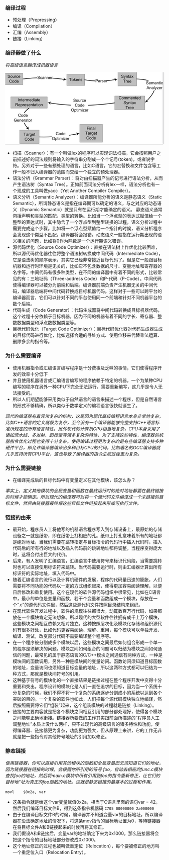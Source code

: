 
### 编译过程

- 预处理（Prepressing）
- 编译（Compilation）
- 汇编（Assembly）
- 链接（Linking）


### 编译器做了什么

*将高级语言翻译成机器语言*

![img.png](../../imgs/dev-p-1.png)


- 扫描（Scanner）：有一个叫做lex的程序可以实现词法扫描，它会按照用户之前描述好的词法规则将输入的字符串分割成一个个记号(token)，或者说字符。另外对于一些有预处理的语言，比如C语言，它的宏替换和文件包含等工作一般不归入编译器的范围而交给一个独立的预处理器。
- 语法分析（Grammar Parser）：将对由扫描器产生的记号进行语法分析，从而产生语法树（Syntax Tree）。正如前面词法分析有lex一样，语法分析也有一个现成的工具叫做yacc（Yet Another Compiler Compiler）。
- 语义分析（Semantic Analyzer）：编译器所能分析的语义是静态语义（Static Semantic），所谓静态语义是指在编译期可以确定的语义，与之对应的动态语义（Dynamic Semantic）就是只有在运行期才能确定的语义。 静态语义通常包括声明和类型的匹配，类型的转换。比如当一个浮点型的表达式赋值给一个整型的表达式时，其中隐含了一个浮点型到整型转换的过程，语义分析过程中需要完成这个步骤。比如将一个浮点型赋值给一个指针的时候，语义分析程序会发现这个类型不匹配，编译器将会报错。动态语义一般指在运行期出现的语义相关的问题，比如将0作为除数是一个运行期语义错误。
- 源代码优化（Source Code Optimizer）：直接在语法树上作优化比较困难，所以源代码优化器往往将整个语法树转换成中间代码（Intermediate Code），它是语法树的顺序表示，其实它已经非常接近目标代码了。但是它一般跟目标机器和运行时环境是无关的，比如它不包含数据的尺寸、变量地址和寄存器的名字等。中间代码有很多种类型，在不同的编译器中有着不同的形式，比较常见的有：三地址码（Three-address Code）和P-代码（P-Code）。中间代码使得编译器可以被分为前端和后端。编译器前端负责产生机器无关的中间代码，编译器后端将中间代码转换成目标机器代码。这样对于一些可以跨平台的编译器而言，它们可以针对不同的平台使用同一个前端和针对不同机器平台的数个后端。
- 代码生成（Code Generator）：代码生成器将中间代码转换成目标机器代码，这个过程十分依赖于目标机器，因为不同的机器有着不同的字长、寄存器、整数数据类型和浮点数数据类型等。
- 目标代码优化（Target Code Optimizer）：目标代码优化器对代码生成器生成的目标代码进行优化，比如选择合适的寻址方式、使用位移来代替乘法运算、删除多余的指令等。


### 为什么需要编译

- 使用机器指令或汇编语言编写程序是十分费事及乏味的事情，它们使得程序开发的效率十分低下
- 并且使用机器语言或汇编语言编写的程序依赖于特定的机器，一个为某种CPU编写的程序在另外一种CPU下完全无法运行，需要重新编写，这几乎是令人无法接受的。
- 所以人们期望能够采用类似于自然语言的语言来描述一个程序，但是自然语言的形式不够精确，所以类似于数学定义的编程语言很快就诞生了。

*现代的编译器有着异常复杂的结构，这是因为现代高级编程语言本身非常地复杂，比如C++语言的定义就极为复杂，至今没有一个编译器能够完整支持C++语言标准所规定的所有语言特性。另外现代的计算机CPU相当地复杂，CPU本身采用了诸如流水线、多发射、超标量等诸多复杂的特性，为了支持这些特性，编译器的机器指令优化过程也变得十分复杂。使得编译过程更为复杂的是有些编译器支持多种硬件平台，即允许编译器编译出多种目标CPU的代码。比如著名的GCC编译器就几乎支持所有CPU平台，这也导致了编译器的指令生成过程更为复杂。*

### 为什么需要链接

- 在编译完成后的目标代码中有变量定义在其他模块，该怎么办？

*事实上，定义其他模块的全局变量和函数在最终运行时的绝对地址都要在最终链接的时候才能确定。所以现代的编译器可以将一个源代码文件编译成一个未链接的目标文件，然后由链接器最终将这些目标文件链接起来形成可执行文件。*

### 链接的由来

- 最开始，程序员人工将他写的机器语言程序写入到存储设备上，最原始的存储设备之一就是纸带，即在纸带上打相应的孔。纸带上打孔意味着所有的地址都是绝对地址，当我们需要在跳转指定与目标指令的代码行中插入代码时，插入代码后的所有行的地址以及插入代码前的跳转地址都将调整，当程序变得庞大时，这将会付出巨大的代价。
- 后来，有人发明了汇编语言，汇编语言中使用符号来标识代码段，当需要跳转时也可以直接使用标识符来跳转。当代码需要运行时，则由汇编器计算出所有标识符的实际地址，填入代码中。
- 随着汇编语言的流行以及计算机硬件的发展，程序的代码量迅速的膨胀，人们需要将不同功能的代码以一定的方式组织起来，使得更加容易阅读理解，以便日后修改和重复使用。这个在现代的软件源代码组织中很常见，比如在C语言中，最小的单位是变量和函数，若干个变量和函数组成一个模块，存放在一个“.c”的源代码文件里，然后这些源代码文件按照目录结构来组织。
- 在现代软件开发过程中，软件的规模往往都很大，动辄数百万行代码，如果都放在一个模块肯定无法想象。所以现代的大型软件往往拥有成千上万个模块，这些模块之间相互依赖又相对独立。这种按照层次化及模块化存储和组织源代码有很多好处，比如代码更容易阅读、理解、重用，每个模块可以单独开发、编译、测试，改变部分代码不需要编译整个程序等。
- 在一个程序被分割成多个模块以后，这些模块之间最后如何组合形成一个单一的程序是须解决的问题。模块之间如何组合的问题可以归结为模块之间如何通信的问题，最常见的属于静态语言的C/C++模块之间通信有两种方式，一种是模块间的函数调用，另外一种是模块间的变量访问。函数访问须知道目标函数的地址，变量访问也须知道目标变量的地址，所以这两种方式都可以归结为一种方式，那就是模块间符号的引用。
- 这种基于符号的模块化的一个直接结果是链接过程在整个程序开发中变得十分重要和突出。程序设计的模块化是人们一直在追求的目标，因为当一个系统十分复杂的时候，我们不得不将一个复杂的系统逐步分割成小的系统以达到各个突破的目的。一个复杂的软件也如此，人们把每个源代码模块独立地编译，然后按照需要将它们“组装”起来，这个组装模块的过程就是链接（Linking）。
- 链接的主要内容就是把各个模块之间相互引用的部分都处理好，使得各个模块之间能够正确地衔接。链接器所要做的工作其实跟前面所描述的“程序员人工调整地址”本质上没什么两样，只不过现代的高级语言的诸多特性和功能，使得编译器、链接器更为复杂，功能更为强大，但从原理上来讲，它的工作无非就是把一些指令对其他符号地址的引用加以修正。


### 静态链接

*使用链接器，你可以直接引用其他模块的函数和全局变量而无须知道它们的地址，因为链接器在链接的时候，会根据你所引用的符号 foo，自动去相应的func.c模块查找foo的地址，然后将main.c模块中所有引用到foo的指令重新修正，让它们的目标地“址为真正的foo函数的地址。这就是静态链接的最基本的过程和作用。*

```assembly
movl    $0x2a, var
```

- 这条指令就是给这个var变量赋值0x2a，相当于C语言里面的语句var = 42。然后我们编译目标文件B，得到这条指令机器码 `C705 00000000 2a000000`
- 由于在编译目标文件B的时候，编译器并不知道变量var的目标地址，所以编译器在没法确定地址的情况下，将这条mov指令的目标地址置为0，等待链接器在将目标文件A和B链接起来的时候再将其修正。
- 我们假设A和B链接后，变量var的地址确定下来为0x1000，那么链接器将会把这个指令的目标地址部分修改成0x1000。
- 这个地址修正的过程也被叫做重定位（Relocation），每个要被修正的地方叫一个重定位入口（Relocation Entry）。



